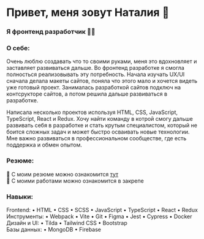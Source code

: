 # Привет, меня зовут Наталия 👋

### Я фронтенд разработчик 👨‍💻

### О себе:
Очень люблю создавать что то своими руками, меня это вдохновляет и заставляет развиваться дальше. Во фронтенд разработке я смогла полносться реализовывать эту потребность.
Начала изучать UX/UI сначала делала макеты сайтов, поняла что этого мало и хочется видеть уже готовый проект. Занималась разработкой сайтов подключ на контсрукторе сайтов, а потом решила дальше развиваться в разработке.

Написала несколько проектов используя HTML, CSS, JavaScript, TypeScript, React и Redux.
Хочу найти команду в котрой смогу дальше развивать себя в разработке и стать крутым специалистом, который не боится сложных задач и может быстро осваивать новые технологии.
Мне важно развиваться в профессиональном сообществе, где есть поддержка и обмен опытом.

### Резюме:
📌 С моим резюме можно ознакомится [тут](https://disk.yandex.ru/i/FuLxnx2m7NLOtg) \
📌 С моими работами можно ознакомится в закрепе


### Навыки:
Frontend: •	HTML •	CSS •	SCSS •	JavaScript •	TypeScript •	React •	Redux \
Инструменты: •	Webpack •	Vite •	Git •	Figma •	Jest •	Cypress •	Docker \
Дизайн и UI: •	Tilda •	Tailwind CSS •	Bootstrap \
Базы данных: •	MongoDB •	Firebase 


